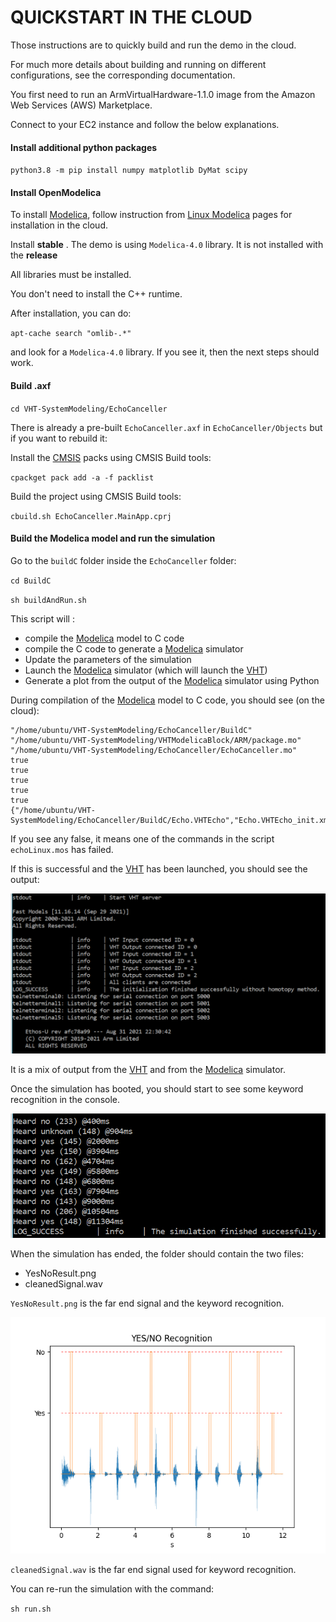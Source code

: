 # QUICKSTART IN THE CLOUD

Those instructions are to quickly build and run the demo in the cloud.

For much more details about building and running on different configurations, see the corresponding documentation.

You first need to run an ArmVirtualHardware-1.1.0 image from the  Amazon Web Services (AWS) Marketplace.

Connect to your EC2 instance and follow the below explanations.

#### Install additional python packages

`python3.8 -m pip install numpy matplotlib DyMat scipy`

#### Install OpenModelica

To install [Modelica](https://www.openmodelica.org/), follow instruction from [Linux Modelica](https://www.openmodelica.org/download/download-linux) pages for installation in the cloud.

Install **stable** . The demo is using `Modelica-4.0` library. It is not installed with the **release**

All libraries must be installed.

You don't need to install the C++ runtime.

After installation, you can do:

`apt-cache search "omlib-.*"`

and look for a `Modelica-4.0` library. If you see it, then the next steps should work.

#### Build .axf

`cd VHT-SystemModeling/EchoCanceller`

There is already a pre-built `EchoCanceller.axf` in `EchoCanceller/Objects` but if you want to rebuild it:

Install the [CMSIS](https://github.com/ARM-software/CMSIS_5) packs using CMSIS Build tools:

`cpackget pack add -a -f packlist`

Build the project using CMSIS Build tools:

`cbuild.sh EchoCanceller.MainApp.cprj`

#### Build the Modelica model and run the simulation

Go to the `buildC` folder inside the `EchoCanceller` folder:

`cd BuildC`

`sh buildAndRun.sh`

This script will :

- compile the [Modelica](https://www.openmodelica.org/) model to C code
- compile the C code to generate a [Modelica](https://www.openmodelica.org/) simulator
- Update the parameters of the simulation
- Launch the [Modelica](https://www.openmodelica.org/) simulator (which will launch the [VHT](https://arm-software.github.io/VHT/main/overview/html/index.html))
- Generate a plot from the output of the [Modelica](https://www.openmodelica.org/) simulator using Python

During compilation of the [Modelica](https://www.openmodelica.org/) model to C code, you should see (on the cloud):

```
"/home/ubuntu/VHT-SystemModeling/EchoCanceller/BuildC"
"/home/ubuntu/VHT-SystemModeling/VHTModelicaBlock/ARM/package.mo"
"/home/ubuntu/VHT-SystemModeling/EchoCanceller/EchoCanceller.mo"
true
true
true
true
true
{"/home/ubuntu/VHT-SystemModeling/EchoCanceller/BuildC/Echo.VHTEcho","Echo.VHTEcho_init.xml"}
```

If you see any false, it means one of the commands in the script `echoLinux.mos` has failed.

If this is successful and the [VHT](https://arm-software.github.io/VHT/main/overview/html/index.html) has been launched, you should see the output:

![simulatorStart](simulatorStart.PNG)

It is a mix of output from the [VHT](https://arm-software.github.io/VHT/main/overview/html/index.html) and from the [Modelica](https://www.openmodelica.org/) simulator.

Once the simulation has booted, you should start to see some keyword recognition in the console.

![simulationOutput](simulationOutput.PNG)

When the simulation has ended, the folder should contain the two files:

- YesNoResult.png
- cleanedSignal.wav

`YesNoResult.png` is the far end signal and the keyword recognition.

![YesNoResult](YesNoResult.png)

`cleanedSignal.wav` is the far end signal used for keyword recognition.

You can re-run the simulation with the command:

`sh run.sh`


